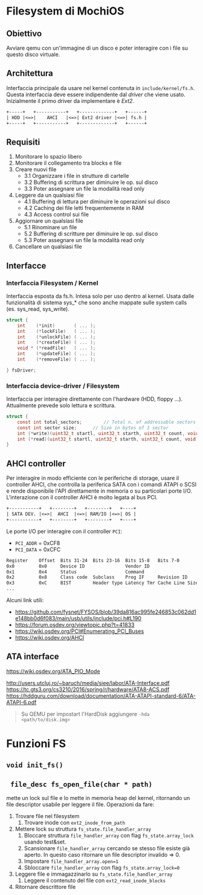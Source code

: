 # Filesystem di MochiOS

## Obiettivo
Avviare qemu con un'immagine di un disco e poter interagire con i file su questo disco virtuale. 

## Architettura
Interfaccia principale da usare nel kernel contenuta in `include/kernel/fs.h`. Questa interfaccia deve essere indipendente dal _driver_ che viene usato. Inizialmente il primo driver da implementare è _Ext2_.
```txt
+-----+   +-----------+   +-------------+   +------+
| HDD |<=>|    AHCI   |<=>| Ext2 driver |<=>| fs.h |
+-----+   +-----------+   +-------------+   +------+
```

## Requisiti
1. Monitorare lo spazio libero
2. Monitorare il collegamento tra blocks e file
3. Creare nuovi file
	- 3.1 Organizzare i file in strutture di cartelle
	- 3.2 Buffering di scrittura per diminuire le op. sul disco
	- 3.3 Poter assegnare un file la modalità read only
4. Leggere da un qualsiasi file
	- 4.1 Buffering di lettura per diminuire le operazioni sul disco
	- 4.2 Caching dei file letti frequentemente in RAM
	- 4.3 Access control sui file
5. Aggiornare un qualsiasi file
	- 5.1 Rinominare un file
	- 5.2 Buffering di scritture per diminuire le op. sul disco
	- 5.3 Poter assegnare un file la modalità read only
6. Cancellare un qualsiasi file

## Interfacce
### Interfaccia Filesystem / Kernel 
Interfaccia esposta da fs.h. Intesa solo per uso dentro al kernel. 
Usata dalle funzionalità di sistema sys_* che sono anche mappate
sulle system calls (es. sys_read, sys_write). 
```c
struct {
	int    (*init)       ( ... );
	int    (*lockFile)	 ( ... );
	int    (*unlockFile) ( ... );
	int    (*createFile) ( ... );
	void * (*readFile)   ( ... );
	int    (*updateFile) ( ... );
	int    (*removeFile) ( ... );

} fsDriver;
```

### Interfaccia device-driver / Filesystem
Interfaccia per interagire direttamente con l'hardware (HDD, floppy ...). Attualmente prevede solo lettura e scrittura. 
```c
struct {
	const int total_sectors;		// Total n. of addressable sectors
	const int sector size;		// Size in bytes of 1 sector
	int (*write)(uint32_t startl, uint32_t starth, uint32_t count, void * buf);
	int (*read)(uint32_t startl, uint32_t starth, uint32_t count, void * buf);
}
```

## AHCI controller
Per interagire in modo efficiente con le periferiche di storage, usare il controller AHCI, che controlla la periferica SATA con i comandi ATAPI o SCSI e rende disponibile l'API direttamente in memoria o su particolari porte I/O. L'interazione con il controller AHCI è molto legata al bus PCI. 
```txt
+-----------+   +--------+   +--------+   +----+
| SATA DEV. |<=>|  AHCI  |<=>| RAM/IO |<=>| OS | 
+-----------+   +--------+   +--------+   +----+
```

Le porte I/O per interagire con il controller `PCI`: 
- `PCI_ADDR` = 0xCF8
- `PCI_DATA` = 0xCFC

```txt
Register	Offset	Bits 31-24	Bits 23-16	Bits 15-8	Bits 7-0
0x0			0x0	    Device ID				Vendor ID
0x1			0x4		Status					Command
0x2			0x8		Class code	Subclass	Prog IF		Revision ID
0x3			0xC		BIST		Header type	Latency Tmr	Cache Line Size
...
```

Alcuni link utili:
- https://github.com/fysnet/FYSOS/blob/39da816ac995fe246853c062dd1e148bb0d6f083/main/usb/utils/include/pci.h#L190
- https://forum.osdev.org/viewtopic.php?t=41833
- https://wiki.osdev.org/PCI#Enumerating_PCI_Buses
- https://wiki.osdev.org/AHCI
  
## ATA interface
https://wiki.osdev.org/ATA_PIO_Mode

http://users.utcluj.ro/~baruch/media/siee/labor/ATA-Interface.pdf
https://tc.gts3.org/cs3210/2016/spring/r/hardware/ATA8-ACS.pdf
https://hddguru.com/download/documentation/ATA-ATAPI-standard-6/ATA-ATAPI-6.pdf

> Su QEMU per impostart l'HardDisk aggiungere `-hda <path/to/disk.img>`


# Funzioni FS

## `void init_fs()`

## ` file_desc fs_open_file(char * path)`
mette un lock sul file e lo mette in memoria heap del kernel, ritornando un
file descriptor usabile per leggere il file. Operazioni da fare:

1. Trovare file nel filesystem
	1. Trovare inode con `ext2_inode_from_path`
2. Mettere lock su struttura `fs_state.file_handler_array`
	1. Bloccare struttura `file_handler_array` con flag `fs_state.array_lock` usando test&set. 
	2. Scansionare `file_handler_array` cercando se stesso file esiste già aperto. In questo 
	caso ritornare un file descriptor invalido => 0.
	3. Impostare `file_handler_array.open=1`
	4. Sbloccare `file_handler_array` con flag `fs_state.array_lock=0`
3. Leggere file e immagazzinarlo su `fs_state.file_handler_array`
	1. Leggere il contenuto del file con `ext2_read_inode_blocks`
4. Ritornare descrittore file